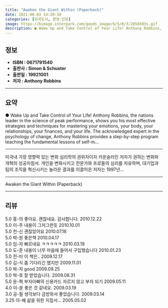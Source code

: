 ```yaml
---
title: "Awaken the Giant Within (Paperback)"
date: 2021-06-03 14:20:10
categories: [외국도서, 경영-인문]
image: https://bimage.interpark.com/goods_image/6/5/0/3/2056503s.gif
description: ● Wake Up and Take Control of Your Life! Anthony Robbins, the nations leader in the science of peak performance, shows you his most effective strategies and te
---
```


## **정보**

- **ISBN : 0671791540**
- **출판사 : Simon & Schuster**
- **출판일 : 19921001**
- **저자 : Anthony Robbins**

------



## **요약**

●  Wake Up and Take Control of Your Life! Anthony Robbins, the nations leader in the science of peak performance, shows you his most effective strategies and techniques for mastering your emotions, your body, your relationships, your finances, and your life. The acknowledged expert in the psychology of change, Anthony Robbins provides a step-by-step program teaching the fundamental lessons of self-m...

------

미국내 가장 영향력 있는 변화 심리학의 권위자이자 카운슬러인 저자가 권하는 변화와 개혁의 성공지침서. 개인을 변화시키고 전문가와 프로들의 심리를 치유하며, 대기업과 팀의 조직을 혁신시키는 놀라운 결과를 이끌어온 저자는 1997년... 

------


Awaken the Giant Within (Paperback) 

------


## **리뷰** 

5.0 홍-의 좋아요. 괜찮네요. 감사합니다.  2010.12.22 <br/>5.0 이-주 내용이 그저그런듯 2010.10.01 <br/>5.0 천-신 괜찮았어요 2010.07.16 <br/>5.0 박-원 좋은책 2010.04.17 <br/>5.0 임-자 빠르네요 ㅋㅋㅋㅋㅋ 2010.03.19 <br/>5.0 도-준 내용이 너무 마음에 들어서 구입했습니다 2010.01.23 <br/>5.0 전-미 이 책은.. 2009.12.17 <br/>5.0 김-식 좀 기다리긴 했지만 2009.11.01 <br/>5.0 박-자 good 2009.09.25 <br/>5.0 박-호 잘 받았습니다.  2009.08.31 <br/>5.0 윤-혁 부자아빠의 신용카드 자르지 않고 부자 되기 2009.05.11 <br/>4.0 이-윤 좋은 것 같네요. 2009.03.19 <br/>3.0 공-필 생각보다 금방와서 좋았습니다.  2009.03.14 <br/>3.25 이-혜 삶을 위한 지침서... 2005.05.02 <br/>